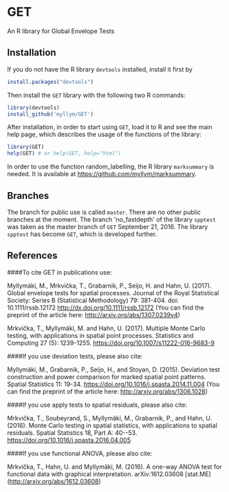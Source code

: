 # GET

An R library for Global Envelope Tests

## Installation

If you do not have the R library `devtools` installed, install it first by

```R
install.packages("devtools")
```
Then install the `GET` library with the following two R commands:

```R
library(devtools)
install_github('myllym/GET')
```

After installation, in order to start using `GET`, load it to R and see
the main help page, which describes the usage of the functions of the library:
```R
library(GET)
help(GET) # or help(GET, help="html")
```

In order to use the function random_labelling, the R library `marksummary` is
needed. It is available at https://github.com/myllym/marksummary.

## Branches

The branch for public use is called `master`. There are no other public branches at the moment.
The branch 'no_fastdepth' of the library `spptest` was taken as the master branch of `GET` September 21, 2016.
The library `spptest` has become `GET`, which is developed further.

## References

####To cite GET in publications use:

Myllymäki, M., Mrkvička, T., Grabarnik, P., Seijo, H. and Hahn, U. (2017).
Global envelope tests for spatial processes. Journal of the Royal Statistical Society:
Series B (Statistical Methodology) 79: 381-404. doi: 10.1111/rssb.12172 http://dx.doi.org/10.1111/rssb.12172
(You can find the preprint of the article here: http://arxiv.org/abs/1307.0239v4)

Mrkvička, T., Myllymäki, M. and Hahn, U. (2017).
Multiple Monte Carlo testing, with applications in spatial point processes.
Statistics and Computing 27 (5): 1239-1255. https://doi.org/10.1007/s11222-016-9683-9

####If you use deviation tests, please also cite:

Myllymäki, M., Grabarnik, P., Seijo, H., and Stoyan, D. (2015).
Deviation test construction and power comparison for marked spatial point
patterns. Spatial Statistics 11: 19-34. https://doi.org/10.1016/j.spasta.2014.11.004
(You can find the preprint of the article here: http://arxiv.org/abs/1306.1028)

####If you use apply tests to spatial residuals, please also cite:

Mrkvička, T., Soubeyrand, S., Myllymäki, M., Grabarnik, P., and Hahn, U. (2016).
Monte Carlo testing in spatial statistics, with applications to spatial residuals.
Spatial Statistics 18, Part A: 40--53. https://doi.org/10.1016/j.spasta.2016.04.005

####If you use functional ANOVA, please also cite:

Mrkvička, T., Hahn, U. and Myllymäki, M. (2016).
A one-way ANOVA test for functional data with graphical interpretation.
arXiv:1612.03608 [stat.ME] (http://arxiv.org/abs/1612.03608)